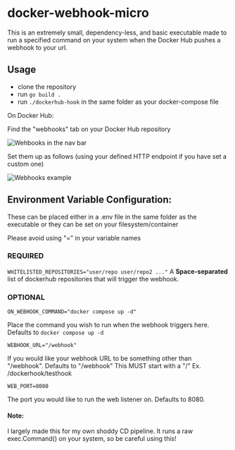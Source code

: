 # docker-webhook-micro

This is an extremely small, dependency-less, and basic executable made to run a specified command on your system when the Docker Hub pushes a webhook to your url.

## Usage

- clone the repository
- run `go build .`
- run `./dockerhub-hook` in the same folder as your docker-compose file

On Docker Hub:

Find the "webhooks" tab on your Docker Hub repository

![Wehbooks in the nav bar](https://files.iqun.xyz/H06D14V5E1AX/wh1.png)

Set them up as follows (using your defined HTTP endpoint if you have set a custom one)

![Webhooks example](https://files.iqun.xyz/PES0COQOZYXF/wh2.png)

## Environment Variable Configuration:

These can be placed either in a .env file in the same folder as the executable
or they can be set on your filesystem/container

Please avoid using "=" in your variable names

### REQUIRED

`WHITELISTED_REPOSITORIES="user/repo user/repo2 ..."`
A **Space-separated** list of dockerhub repositories that will trigger the webhook.

### OPTIONAL

`ON_WEBHOOK_COMMAND="docker compose up -d"`

Place the command you wish to run when the webhook triggers here.
Defaults to `docker compose up -d`

`WEBHOOK_URL="/webhook"`

If you would like your webhook URL to be something other than "/webhook". Defaults to "/webhook"
This MUST start with a "/" Ex. /dockerhook/testhook

`WEB_PORT=8080`

The port you would like to run the web listener on. Defaults to 8080.

#### Note:

I largely made this for my own shoddy CD pipeline. It runs a raw exec.Command() on your system, so be careful using this!
